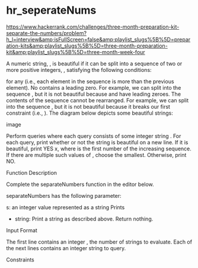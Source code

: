 # hr_seperateNums
https://www.hackerrank.com/challenges/three-month-preparation-kit-separate-the-numbers/problem?h_l=interview&amp;isFullScreen=false&amp;playlist_slugs%5B%5D=preparation-kits&amp;playlist_slugs%5B%5D=three-month-preparation-kit&amp;playlist_slugs%5B%5D=three-month-week-four

A numeric string, , is beautiful if it can be split into a sequence of two or more positive integers, , satisfying the following conditions:

 for any  (i.e., each element in the sequence is  more than the previous element).
No  contains a leading zero. For example, we can split  into the sequence , but it is not beautiful because  and  have leading zeroes.
The contents of the sequence cannot be rearranged. For example, we can split  into the sequence , but it is not beautiful because it breaks our first constraint (i.e., ).
The diagram below depicts some beautiful strings:

image

Perform  queries where each query consists of some integer string . For each query, print whether or not the string is beautiful on a new line. If it is beautiful, print YES x, where  is the first number of the increasing sequence. If there are multiple such values of , choose the smallest. Otherwise, print NO.

Function Description

Complete the separateNumbers function in the editor below.

separateNumbers has the following parameter:

s: an integer value represented as a string
Prints
- string: Print a string as described above. Return nothing.

Input Format

The first line contains an integer , the number of strings to evaluate.
Each of the next  lines contains an integer string  to query.

Constraints

